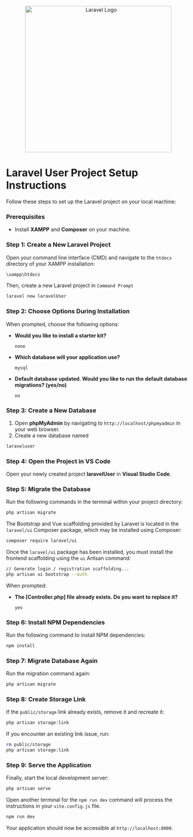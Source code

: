 
<p align="center">
    <a href="https://laravel.com" target="_blank">
        <img src="https://raw.githubusercontent.com/laravel/art/master/logo-lockup/5%20SVG/2%20CMYK/1%20Full%20Color/laravel-logolockup-cmyk-red.svg" width="400" alt="Laravel Logo">
    </a>
</p>

# Laravel User Project Setup Instructions

Follow these steps to set up the Laravel project on your local machine:

### Prerequisites
- Install **XAMPP** and **Composer** on your machine.

### Step 1: Create a New Laravel Project
Open your command line interface (CMD) and navigate to the `htdocs` directory of your XAMPP installation:

```bash
\xampp\htdocs
```

Then, create a new Laravel project in ```Command Prompt```

```bash
laravel new laravelUser
```

### Step 2: Choose Options During Installation
When prompted, choose the following options:
- **Would you like to install a starter kit?**
  ```
  none
  ```

- **Which database will your application use?**
  ```
  mysql
  ```

- **Default database updated. Would you like to run the default database migrations? (yes/no)**
  ```
  no
  ```

### Step 3: Create a New Database
1. Open **phpMyAdmin** by navigating to `http://localhost/phpmyadmin` in your web browser.
2. Create a new database named
```bash
laraveluser
```

### Step 4: Open the Project in VS Code
Open your newly created project **laravelUser** in **Visual Studio Code**.

### Step 5: Migrate the Database
Run the following commands in the terminal within your project directory:

```bash
php artisan migrate
```

The Bootstrap and Vue scaffolding provided by Laravel is located in the ```laravel/ui``` Composer package, which may be installed using Composer:
```bash
composer require laravel/ui
```

Once the ```laravel/ui``` package has been installed, you must install the frontend scaffolding using the ```ui``` Artisan command:
```bash
// Generate login / registration scaffolding...
php artisan ui bootstrap --auth
```

When prompted:
- **The [Controller.php] file already exists. Do you want to replace it?**
  ```
  yes
  ```

### Step 6: Install NPM Dependencies
Run the following command to install NPM dependencies:

```bash
npm install
```

### Step 7: Migrate Database Again
Run the migration command again:

```bash
php artisan migrate
```

### Step 8: Create Storage Link
If the `public/storage` link already exists, remove it and recreate it:

```bash
php artisan storage:link
```

If you encounter an existing link issue, run:

```bash
rm public/storage
php artisan storage:link
```

### Step 9: Serve the Application
Finally, start the local development server:
```bash
php artisan serve
```
Open another terminal for the ```npm run dev``` command will process the instructions in your ```vite.config.js``` file.
```bash
npm run dev
```

Your application should now be accessible at `http://localhost:8000`.
